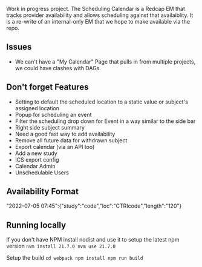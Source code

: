 Work in progress project. The Scheduling Calendar is a Redcap EM that tracks provider availability and allows scheduling against that availaiblity. It is a re-write of an internal-only EM that we hope to make available via the repo.

## Issues

* We can't have a "My Calendar" Page that pulls in from multiple projects, we could have clashes with DAGs

## Don't forget Features

* Setting to default the scheduled location to a static value or subject's assigned location
* Popup for scheduling an event
* Filter the scheduling drop down for Event in a way similar to the side bar
* Right side subject summary
* Need a good fast way to add availability
* Remove all future data for withdrawn subject
* Export calendar (via an API too)
* Add a new study
* ICS export config
* Calendar Admin
* Unschedulable Users

## Availability Format

"2022-07-05 07:45":{"study":"code","loc":"CTRIcode","length":"120"}

## Running locally

If you don't have NPM install nodist and use it to setup the latest npm version
`
nvm install 21.7.0
nvm use 21.7.0
`

Setup the build
`
cd webpack
npm install
npm run build
`
